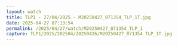 ```yaml
---
layout: watch
title: TLP1 - 27/04/2025 - M20250427_071354_TLP_1T.jpg
date: 2025-04-27 07:13:54
permalink: /2025/04/27/watch/M20250427_071354_TLP_1
capture: TLP1/2025/202504/20250426/M20250427_071354_TLP_1T.jpg
---
```

